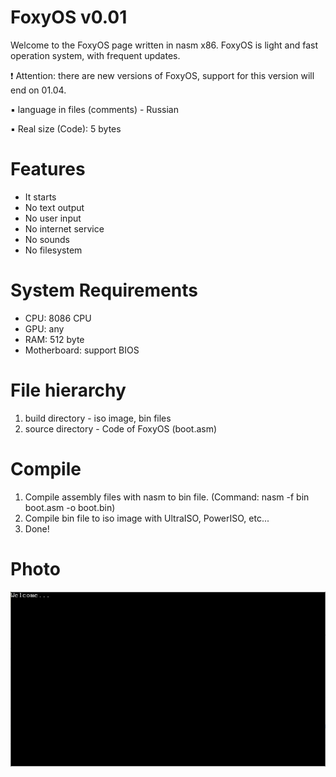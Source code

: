 # FoxyOS v0.01
Welcome to the FoxyOS page written in nasm x86. FoxyOS is light and fast operation system, with frequent updates.

❗ Attention: there are new versions of FoxyOS, support for this version will end on 01.04.

▪ language in files (comments) - Russian

▪ Real size (Code): 5 bytes

# Features
- It starts
- No text output
- No user input
- No internet service
- No sounds
- No filesystem

# System Requirements
- CPU: 8086 CPU
- GPU: any
- RAM: 512 byte
- Motherboard: support BIOS

# File hierarchy
1. build directory - iso image, bin files
2. source directory - Code of FoxyOS (boot.asm)

# Compile
1. Compile assembly files with nasm to bin file. (Command: nasm -f bin boot.asm -o boot.bin)
2. Compile bin file to iso image with UltraISO, PowerISO, etc...
3. Done!

# Photo
<img src="Screenshot.PNG" alt="" title="FoxyOS">
